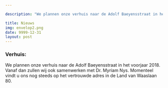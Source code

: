```yaml
---

description: "We plannen onze verhuis naar de Adolf Baeyensstraat in het voorjaar 2018. Vanaf dan zullen wij ook samenwerken met Dr. Myriam Nys. Momenteel vindt u ons nog steeds op het vertrouwde adres in de Land van Waaslaan 80."

title: Nieuws
img: envelop2.png
date: 9999-12-31
layout: post
---
```


### Verhuis:

We plannen onze verhuis naar de Adolf Baeyensstraat in het voorjaar 2018. Vanaf dan zullen wij ook samenwerken met Dr. Myriam Nys. Momenteel vindt u ons nog steeds op het vertrouwde adres in de Land van Waaslaan 80.





